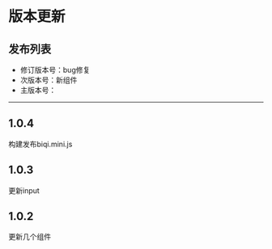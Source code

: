 # 版本更新

## 发布列表

- 修订版本号：bug修复
- 次版本号：新组件
- 主版本号：

---

## 1.0.4

构建发布biqi.mini.js

## 1.0.3

更新input

## 1.0.2

更新几个组件
